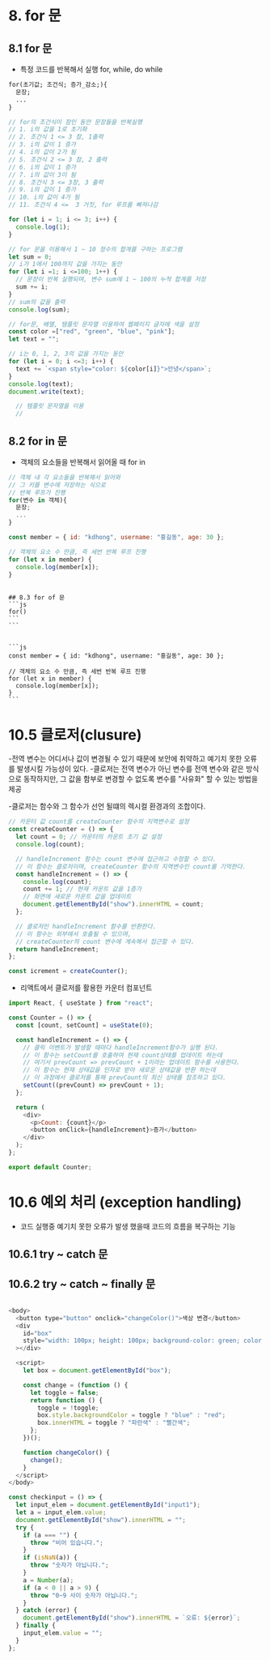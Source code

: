 # 8. for 문

## 8.1 for 문

- 특정 코드를 반복해서 실행 for, while, do while

```txt
for(초기값; 조건식; 증가_감소;){
  문장;
  ...
}
```

```js
// for의 조건식이 참인 동안 문장들을 반복실행
// 1. i의 값을 1로 초기화
// 2. 조건식 1 <= 3 참, 1출력
// 3. i의 값이 1 증가
// 4. i의 값이 2가 됨
// 5. 조건식 2 <= 3 참, 2 출력
// 6. i의 값이 1 증가
// 7. i의 값이 3이 됨
// 8. 조건식 3 <= 3창, 3 출력
// 9. i의 값이 1 증가
// 10. i의 값이 4가 됨
// 11. 조건식 4 <=  3 거짓, for 루프를 빠져나감

for (let i = 1; i <= 3; i++) {
  console.log(1);
}

// for 문을 이용해서 1 ~ 10 정수의 합계를 구하는 프로그램
let sum = 0;
// i가 1에서 100까지 값을 가지는 동안
for (let i =1; i <=100; 1++) {
  // 문장이 반복 실행되며, 변수 sum에 1 ~ 100의 누적 합계를 저장
  sum += i;
}
// sum의 값을 출력
console.log(sum);

// for문, 배열, 템플릿 문자열 이용하여 웹페이지 글자에 색을 설정
const color =["red", "green", "blue", "pink"];
let text = "";

// i는 0, 1, 2, 3의 값을 가지는 동안
for (let i = 0; i <=3; i++) {
  text += `<span style="color: ${color[i]}">안녕</span>`;
}
console.log(text);
document.write(text);

  // 템플릿 문자열을 이용
  //
```

## 8.2 for in 문

- 객체의 요소들을 반복해서 읽어올 때 for in

```js
// 객체 내 각 요소들을 반복해서 읽어와
// 그 키를 변수에 저장하는 식으로
// 반복 루프가 진행
for(변수 in 객체){
  문장;
  ...
}
```

```js
const member = { id: "kdhong", username: "홍길동", age: 30 };

// 객체의 요소 수 만큼, 즉 세번 반복 루프 진행
for (let x in member) {
  console.log(member[x]);
}
```

````

## 8.3 for of 문
```js
for()
```
```


```js
const member = { id: "kdhong", username: "홍길동", age: 30 };

// 객체의 요소 수 만큼, 즉 세번 반복 루프 진행
for (let x in member) {
  console.log(member[x]);
}
```
````

# 10.5 클로저(clusure)

-전역 변수는 어디서나 값이 변경될 수 있기 때문에 보안에 취약하고 예기치 못한 오류를 발생시킬 가능성이 있다. -클로저는 전역 변수가 아닌 변수를 전역 변수와 같은 방식으로 동작하지만, 그 값을 함부로
변경할 수 없도록 변수를 "사유화" 할 수 있는 방법을 제공

-클로저는 함수와 그 함수가 선언 될떄의 렉시컬 환경과의 조합이다.

```js
// 카운터 값 count를 createCounter 함수의 지역변수로 설정
const createCounter = () => {
  let count = 0; // 카운터의 카운트 초기 값 설정
  console.log(count);

  // handleIncrement 함수는 count 변수에 접근하고 수정할 수 있다.
  // 이 함수는 클로저이며, createCounter 함수의 지역변수인 count를 기억한다.
  const handleIncrement = () => {
    console.log(count);
    count += 1; // 현재 카운트 값을 1증가
    // 화면에 새로운 카운트 값을 업데이트
    document.getElementById("show").innerHTML = count;
  };

  // 클로저인 handleIncrement 함수를 반환한다.
  // 이 함수는 외부에서 호출될 수 있으며,
  // createCounter의 count 변수에 계속해서 접근할 수 있다.
  return handleIncrement;
};

const icrement = createCounter();
```

- 리액트에서 클로저를 활용한 카운터 컴포넌트

```js
import React, { useState } from "react";

const Counter = () => {
  const [count, setCount] = useState(0);

  const handleIncrement = () => {
    // 클릭 이벤트가 발생할 때마다 handleIncrement함수가 실행 된다.
    // 이 함수는 setCount를 호출하여 현재 count상태를 업데이트 하는데
    // 여기서 prevCount => prevCount + 1이라는 업데이트 함수를 사용한다.
    // 이 함수는 현재 상태값을 인자로 받아 새로운 상태값을 반환 하는데
    // 이 과정에서 클로저를 통해 prevCount의 최신 상태를 참조하고 있다.
    setCount((prevCount) => prevCount + 1);
  };

  return (
    <div>
      <p>Count: {count}</p>
      <button onClick={handleIncrement}>증가</button>
    </div>
  );
};

export default Counter;
```

# 10.6 예외 처리 (exception handling)

- 코드 실행중 예기치 못한 오류가 발생 했을때 코드의 흐름을 복구하는 기능

## 10.6.1 try ~ catch 문

## 10.6.2 try ~ catch ~ finally 문

```js

<body>
  <button type="button" onclick="changeColor()">색상 변경</button>
  <div
    id="box"
    style="width: 100px; height: 100px; background-color: green; color: white"
  ></div>

  <script>
    let box = document.getElementById("box");

    const change = (function () {
      let toggle = false;
      return function () {
        toggle = !toggle;
        box.style.backgroundColor = toggle ? "blue" : "red";
        box.innerHTML = toggle ? "파란색" : "빨간색";
      };
    })();

    function changeColor() {
      change();
    }
  </script>
</body>
```

```js
const checkinput = () => {
  let input_elem = document.getElementById("input1");
  let a = input_elem.value;
  document.getElementById("show").innerHTML = "";
  try {
    if (a === "") {
      throw "비어 있습니다.";
    }
    if (isNaN(a)) {
      throw "숫자가 아닙니다.";
    }
    a = Number(a);
    if (a < 0 || a > 9) {
      throw "0~9 사이 숫자가 아닙니다.";
    }
  } catch (error) {
    document.getElementById("show").innerHTML = `오류: ${error}`;
  } finally {
    input_elem.value = "";
  }
};
```
